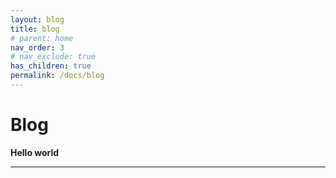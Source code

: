 ```yaml
---
layout: blog
title: blog
# parent: home
nav_order: 3
# nav_exclude: true
has_children: true
permalink: /docs/blog
---
```


# Blog

**Hello world**

---